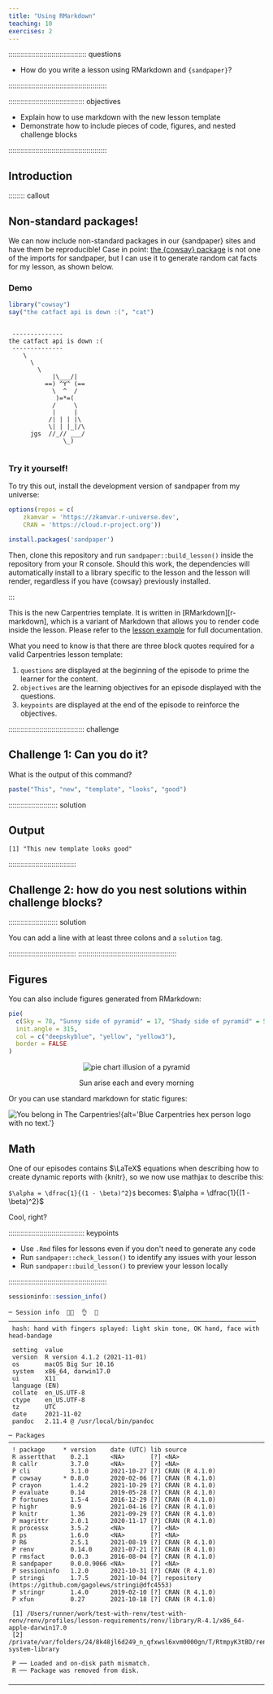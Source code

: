 ```yaml
---
title: "Using RMarkdown"
teaching: 10
exercises: 2
---
```


:::::::::::::::::::::::::::::::::::::: questions 

- How do you write a lesson using RMarkdown and `{sandpaper}`?

::::::::::::::::::::::::::::::::::::::::::::::::

::::::::::::::::::::::::::::::::::::: objectives

- Explain how to use markdown with the new lesson template
- Demonstrate how to include pieces of code, figures, and nested challenge blocks

::::::::::::::::::::::::::::::::::::::::::::::::

## Introduction


:::::::: callout

## Non-standard packages!

We can now include non-standard packages in our {sandpaper} sites and have them
be reproducible! Case in point: [the {cowsay} 
package](https://cran.r-project.org/package=cowsay) is not one of the imports
for sandpaper, but I can use it to generate random cat facts for my lesson, as
shown below.

### Demo


```r
library("cowsay")
say("the catfact api is down :(", "cat")
```

```{.output}

 -------------- 
the catfact api is down :( 
 --------------
    \
      \
        \
            |\___/|
          ==) ^Y^ (==
            \  ^  /
             )=*=(
            /     \
            |     |
           /| | | |\
           \| | |_|/\
      jgs  //_// ___/
               \_)
  
```

### Try it yourself!

To try this out, install the development version of sandpaper from my universe:


```r
options(repos = c(
    zkamvar = 'https://zkamvar.r-universe.dev',
    CRAN = 'https://cloud.r-project.org'))

install.packages('sandpaper')
```

Then, clone this repository and run `sandpaper::build_lesson()` inside the 
repository from your R console. Should this work, the dependencies will 
automatically install to a library specific to the lesson and the lesson will
render, regardless if you have {cowsay} previously installed.

:::


This is the new Carpentries template. It is written in [RMarkdown][r-markdown],
which is a variant of Markdown that allows you to render code inside the
lesson. Please refer to the [lesson
example](https://carpentries.github.io/lesson-example) for full documentation.

What you need to know is that there are three block quotes required for a valid
Carpentries lesson template:

 1. `questions` are displayed at the beginning of the episode to prime the
    learner for the content.
 2. `objectives` are the learning objectives for an episode displayed with
    the questions.
 3. `keypoints` are displayed at the end of the episode to reinforce the
    objectives.

::::::::::::::::::::::::::::::::::::: challenge 

## Challenge 1: Can you do it?

What is the output of this command?


```r
paste("This", "new", "template", "looks", "good")
```

:::::::::::::::::::::::: solution 

## Output
 

```{.output}
[1] "This new template looks good"
```

:::::::::::::::::::::::::::::::::


## Challenge 2: how do you nest solutions within challenge blocks?

:::::::::::::::::::::::: solution 

You can add a line with at least three colons and a `solution` tag.

:::::::::::::::::::::::::::::::::
::::::::::::::::::::::::::::::::::::::::::::::::

## Figures

You can also include figures generated from RMarkdown:


```r
pie(
  c(Sky = 78, "Sunny side of pyramid" = 17, "Shady side of pyramid" = 5), 
  init.angle = 315, 
  col = c("deepskyblue", "yellow", "yellow3"), 
  border = FALSE
)
```

<div class="figure" style="text-align: center">
<img src="fig/01-introduction-rendered-pyramid-1.png" alt="pie chart illusion of a pyramid"  />
<p class="caption">Sun arise each and every morning</p>
</div>

Or you can use standard markdown for static figures:

![You belong in The Carpentries!](https://raw.githubusercontent.com/carpentries/logo/master/Badge_Carpentries.svg){alt='Blue Carpentries hex person logo with no text.'}


## Math

One of our episodes contains $\LaTeX$ equations when describing how to create
dynamic reports with {knitr}, so we now use mathjax to describe this:

`$\alpha = \dfrac{1}{(1 - \beta)^2}$` becomes: $\alpha = \dfrac{1}{(1 - \beta)^2}$

Cool, right?

::::::::::::::::::::::::::::::::::::: keypoints 

- Use `.Rmd` files for lessons even if you don't need to generate any code
- Run `sandpaper::check_lesson()` to identify any issues with your lesson
- Run `sandpaper::build_lesson()` to preview your lesson locally

::::::::::::::::::::::::::::::::::::::::::::::::


```r
sessioninfo::session_info()
```

```{.output}
─ Session info  🖐🏻  👌  🤕   ────────────────────────────────────────────────────────────────────
 hash: hand with fingers splayed: light skin tone, OK hand, face with head-bandage

 setting  value
 version  R version 4.1.2 (2021-11-01)
 os       macOS Big Sur 10.16
 system   x86_64, darwin17.0
 ui       X11
 language (EN)
 collate  en_US.UTF-8
 ctype    en_US.UTF-8
 tz       UTC
 date     2021-11-02
 pandoc   2.11.4 @ /usr/local/bin/pandoc

─ Packages ───────────────────────────────────────────────────────────────────────────────────────
 ! package     * version    date (UTC) lib source
 R assertthat    0.2.1      <NA>       [?] <NA>
 R callr         3.7.0      <NA>       [?] <NA>
 P cli           3.1.0      2021-10-27 [?] CRAN (R 4.1.0)
 P cowsay      * 0.8.0      2020-02-06 [?] CRAN (R 4.1.0)
 P crayon        1.4.2      2021-10-29 [?] CRAN (R 4.1.0)
 P evaluate      0.14       2019-05-28 [?] CRAN (R 4.1.0)
 P fortunes      1.5-4      2016-12-29 [?] CRAN (R 4.1.0)
 P highr         0.9        2021-04-16 [?] CRAN (R 4.1.0)
 P knitr         1.36       2021-09-29 [?] CRAN (R 4.1.0)
 P magrittr      2.0.1      2020-11-17 [?] CRAN (R 4.1.0)
 R processx      3.5.2      <NA>       [?] <NA>
 R ps            1.6.0      <NA>       [?] <NA>
 P R6            2.5.1      2021-08-19 [?] CRAN (R 4.1.0)
 P renv          0.14.0     2021-07-21 [?] CRAN (R 4.1.0)
 P rmsfact       0.0.3      2016-08-04 [?] CRAN (R 4.1.0)
 R sandpaper     0.0.0.9066 <NA>       [?] <NA>
 P sessioninfo   1.2.0      2021-10-31 [?] CRAN (R 4.1.0)
 P stringi       1.7.5      2021-10-04 [?] repository (https://github.com/gagolews/stringi@dfc4553)
 P stringr       1.4.0      2019-02-10 [?] CRAN (R 4.1.0)
 P xfun          0.27       2021-10-18 [?] CRAN (R 4.1.0)

 [1] /Users/runner/work/test-with-renv/test-with-renv/renv/profiles/lesson-requirements/renv/library/R-4.1/x86_64-apple-darwin17.0
 [2] /private/var/folders/24/8k48jl6d249_n_qfxwsl6xvm0000gn/T/RtmpyK3tBD/renv-system-library

 P ── Loaded and on-disk path mismatch.
 R ── Package was removed from disk.

──────────────────────────────────────────────────────────────────────────────────────────────────
```


